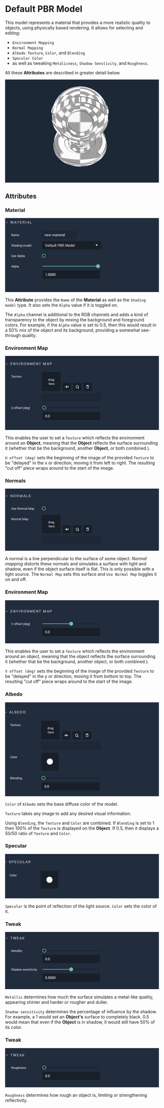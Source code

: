 # Default PBR Model

This model represents a material that provides a more realistic quality to objects, using physically based rendering. It allows for selecting and editing: 

* `Environment Mapping` 
* `Normal Mapping` 
* `Albedo Texture`, `Color`, and `Blending`
* `Specular Color` 
* as well as tweaking `Metalicness`, `Shadow Senstivity`, and `Roughness`. 

All these **Attributes** are described in greater detail below.

![](../../.gitbook/assets/pbrmodel1.png)

## Attributes


### Material
![Material](../../.gitbook/assets/pbrmodel2.png)

This **Attribute** provides the `Name` of the **Material** as well as the `Shading model` type. It also sets the `Alpha` value if it is toggled on. 

The `Alpha` channel is additional to the RGB channels and adds a kind of transparency to the object by mixing the background and foreground colors. For example, if the `Alpha` value is set to 0.5, then this would result in a 50% mix of the object and its background, providing a somewhat see-through quality. 


### Environment Map
![Environment Map](../../.gitbook/assets/pbrmodel3.png)

This enables the user to set a `Texture` which reflects the environment around an **Object**, meaning that the **Object** reflects the surface surrounding it (whether that be the background, another **Object**, or both combined.). 

`U offset (deg)` sets the beginning of the image of the provided `Texture` to be "delayed" in the x or direction, moving it from left to right. The resulting "cut off" piece wraps around to the start of the image.


### Normals
![Normals](../../.gitbook/assets/pbrmodel4real.png)

A normal is a line perpendicular to the surface of some object. *Normal mapping* distorts these normals and simulates a surface with light and shadow, even if the object surface itself is flat. This is only possible with a light source. The `Normal Map` sets this surface and `Use Normal Map` toggles it on and off. 


### Environment Map
![Environment Map](../../.gitbook/assets/pbrmodel5.png)

This enables the user to set a `Texture` which reflects the environment around an object, meaning that the object reflects the surface surrounding it (whether that be the background, another object, or both combined.). 

`V offset (deg)` sets the beginning of the image of the provided `Texture` to be "delayed" in the y or direction, moving it from bottom to top. The resulting "cut off" piece wraps around to the start of the image.


### Albedo
![Albedo](../../.gitbook/assets/pbrmodel6.png)

`Color` of `Albedo` sets the base diffuse color of the model. 

`Texture` takes any image to add any desired visual information. 

Using `Blending`, the `Texture` and `Color` are combined. If `Blending` is set to 1 then 100% of the `Texture` is displayed on the **Object**. If 0.5, then it displays a 50/50 ratio of `Texture` and `Color`. 


### Specular
![Specular](../../.gitbook/assets/pbrmodel7.png)

`Specular` is the point of reflection of the light source. `Color` sets the color of it. 


### Tweak
![Tweak](../../.gitbook/assets/pbrmodel8.png)

`Metallic` determines how much the surface simulates a metal-like quality, appearing shinier and harder or rougher and duller. 

`Shadow sensitivity` determines the percentage of influence by the shadow. For example, a 1 would set an **Object's** surface to completely black. 0.5 would mean that even if the **Object** is in shadow, it would still have 50% of its color. 


### Tweak
![Tweak](../../.gitbook/assets/pbrmodel9.png)

`Roughness` determines how rough an object is, limiting or strengthening reflectivity. 

